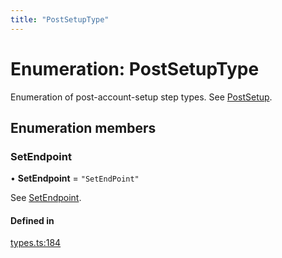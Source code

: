 ```yaml
---
title: "PostSetupType"
---
```

# Enumeration: PostSetupType

Enumeration of post-account-setup step types. See [PostSetup](../types/PostSetup.md).

## Enumeration members

### SetEndpoint

• **SetEndpoint** = `"SetEndPoint"`

See [SetEndpoint](PostSetupType.md#setendpoint).

#### Defined in

[types.ts:184](https://github.com/coda/packs-sdk/blob/main/types.ts#L184)
